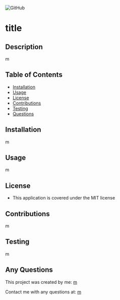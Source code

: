 
  ![GitHub](https://img.shields.io/github/license/m/title)
  # title
  ## Description
  m
  ## Table of Contents
  * [Installation](#installation)
  * [Usage](#usage)
  * [License](#license)
  * [Contributions](#contributions)
  * [Testing](#testing)
  * [Questions](#questions)
  
  ## Installation
  m
  
  ## Usage
  m
  ## License
  * This application is covered under the MIT license
  ## Contributions
  m
  
  ## Testing
  m
  
  ## Any Questions
  This project was created by me: [m](m)
  
  Contact me with any questions at: [m](m)
